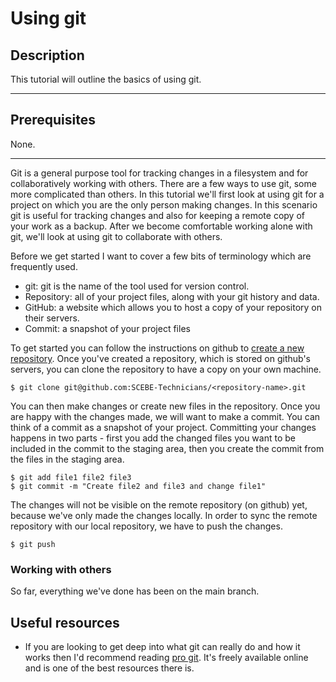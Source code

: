 # Using git

## Description

This tutorial will outline the basics of using git.

---

## Prerequisites

None.

---

Git is a general purpose tool for tracking changes in a filesystem and for collaboratively working with others. There are a few ways to use git, some more complicated than others. In this tutorial we'll first look at using git for a project on which you are the only person making changes. In this scenario git is useful for tracking changes and also for keeping a remote copy of your work as a backup. After we become comfortable working alone with git, we'll look at using git to collaborate with others.

Before we get started I want to cover a few bits of terminology which are frequently used.

- git: git is the name of the tool used for version control.
- Repository: all of your project files, along with your git history and data.
- GitHub: a website which allows you to host a copy of your repository on their servers.
- Commit: a snapshot of your project files

To get started you can follow the instructions on github to [create a new repository](https://docs.github.com/en/repositories/creating-and-managing-repositories/creating-a-new-repository). Once you've created a repository, which is stored on github's servers, you can clone the repository to have a copy on your own machine.

```
$ git clone git@github.com:SCEBE-Technicians/<repository-name>.git
```

You can then make changes or create new files in the repository. Once you are happy with the changes made, we will want to make a commit. You can think of a commit as a snapshot of your project. Committing your changes happens in two parts - first you add the changed files you want to be included in the commit to the staging area, then you create the commit from the files in the staging area.

```
$ git add file1 file2 file3
$ git commit -m "Create file2 and file3 and change file1"
```

The changes will not be visible on the remote repository (on github) yet, because we've only made the changes locally. In order to sync the remote repository with our local repository, we have to push the changes. 

```
$ git push
```

### Working with others

So far, everything we've done has been on the main branch.

## Useful resources

- If you are looking to get deep into what git can really do and how it works then I'd recommend reading [pro git](https://git-scm.com/book/en/v2). It's freely available online and is one of the best resources there is.

